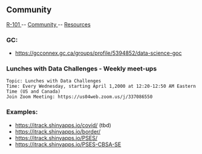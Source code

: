 
## Community

[ R-101 ](r101.md) -- [ Community ](community.md) -- [ Resources ](resources.md)  

### GC:

- https://gcconnex.gc.ca/groups/profile/5394852/data-science-goc


### Lunches with Data Challenges - Weekly meet-ups
```
Topic: Lunches with Data Challenges
Time: Every Wednesday, starting April 1,2000 at 12:20-12:50 AM Eastern Time (US and Canada)
Join Zoom Meeting: https://us04web.zoom.us/j/337086550
```

### Examples:

- https://itrack.shinyapps.io/covid/ (tbd)
- https://itrack.shinyapps.io/border/
- https://itrack.shinyapps.io/PSES/
- https://itrack.shinyapps.io/PSES-CBSA-SE
